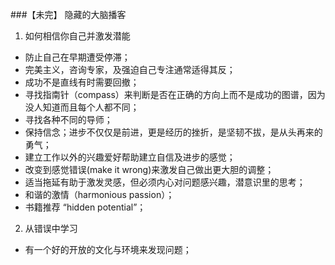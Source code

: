 ###【未完】 隐藏的大脑播客




1. 如何相信你自己并激发潜能
- 防止自己在早期遭受停滞；
- 完美主义，咨询专家，及强迫自己专注通常适得其反；
- 成功不是直线有时需要回撤；
- 寻找指南针（compass）来判断是否在正确的方向上而不是成功的图谱，因为没人知道而且每个人都不同；
- 寻找各种不同的导师；
- 保持信念；进步不仅仅是前进，更是经历的挫折，是坚韧不拔，是从头再来的勇气；
- 建立工作以外的兴趣爱好帮助建立自信及进步的感觉；
- 改变到感觉错误(make it wrong)来激发自己做出更大胆的调整；
- 适当拖延有助于激发灵感，但必须内心对问题感兴趣，潜意识里的思考；
- 和谐的激情（harmonious passion）；
- 书籍推荐 “hidden potential”；


2. 从错误中学习
- 有一个好的开放的文化与环境来发现问题；
